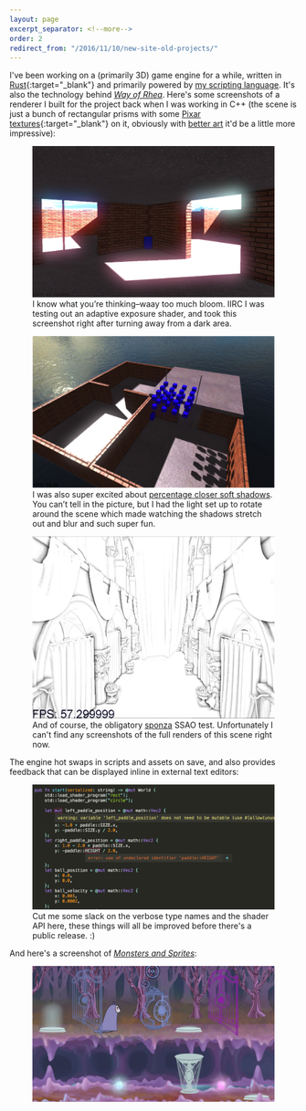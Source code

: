 ```yaml
---
layout: page
excerpt_separator: <!--more-->
order: 2
redirect_from: "/2016/11/10/new-site-old-projects/"
---
```


I've been working on a (primarily 3D) game engine for a while, written in [Rust](https://www.rust-lang.org){:target="_blank"} and primarily powered by [my scripting language](/projects/scripting-language). It's also the technology behind [_Way of Rhea_](/projects/way-of-rhea). Here's some screenshots of a renderer I built for the project back when I was working in C++ (the scene is just a  bunch of rectangular prisms with some [Pixar textures](https://community.renderman.pixar.com/article/114/library-pixar-one-twenty-eight.html){:target="_blank"} on it, obviously with [better art](/projects/misc) it'd be a little more impressive):

<figure>
	<img src="/assets/too-bright.png" />
	<figcaption>I know what you’re thinking–waay too much bloom. IIRC I was testing out an adaptive exposure shader, and took this screenshot right after turning away from a dark area.</figcaption>
</figure>

<!--more-->

<figure>
	<img src="/assets/shadows-soft.png" />
	<figcaption>I was also super excited about <a href="http://developer.download.nvidia.com/shaderlibrary/docs/shadow_PCSS.pdf" target="_blank">percentage closer soft shadows</a>. You can’t tell in the picture, but I had the light set up to rotate around the scene which made watching the shadows stretch out and blur and such super fun.</figcaption>
</figure>

<figure>
	<img src="/assets/obligatory-overdone-sponza-ssao.png" />
	<figcaption>And of course, the obligatory <a href="http://www.crytek.com/cryengine/cryengine3/downloads" target="_blank">sponza</a> SSAO test. Unfortunately I can't find any screenshots of the full renders of this scene right now.</figcaption>
</figure>

The engine hot swaps in scripts and assets on save, and also provides feedback that can be displayed inline in external text editors:

<figure>
	<img src="/assets/sublime-messages.png" />
	<figcaption>Cut me some slack on the verbose type names and the shader API here, these things will all be improved before there's a public release. :)</figcaption>
</figure>

And here's a screenshot of [_Monsters and Sprites_](/projects/monsters-and-sprites):
<a href="/projects/monsters-and-sprites">
	<figure>
		<img src="/assets/monsters-and-sprites-screenshot.jpg" />
	</figure>
</a>